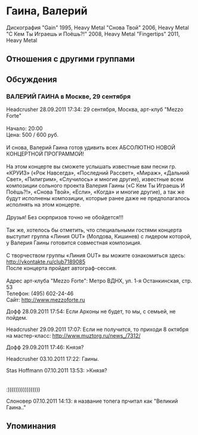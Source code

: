 # Гаина, Валерий

Дискография
"Gain" 1995, Heavy Metal
"Снова Твой" 2006, Heavy Metal
"С Кем Ты Играешь и Поёшь?!" 2008, Heavy Metal
"Fingertips" 2011, Heavy Metal

## Отношения с другими группами


## Обсуждения

### ВАЛЕРИЙ ГАИНА в Москве, 29 сентября

Headcrusher 28.09.2011 17:34:
 29 сентября, Москва, арт-клуб "Mezzo Forte"<BR><BR>Начало: 20:00<BR>Цена: 500 / 600 руб.<BR><BR>И снова, Валерий Гаина готов удивить всех АБСОЛЮТНО НОВОЙ КОНЦЕРТНОЙ ПРОГРАММОЙ! <BR><BR>На этом концерте вы сможете услышать известные вам песни гр. «КРУИЗ» («Рок Навсегда», «Последний Рассвет», «Мираж», «Дальний Свет», «Пилигрим», «Случилось» и многие другие), известные всем композиции сольного проекта Валерия Гаины («С Кем Ты Играешь И Поёшь?!», «Снова Твой», «Если», «Когда» и многие другие), а так же будут исполнены композиции, которые ранее даже не предполагалось исполнять на этом концерте. <BR><BR>Друзья! Без сюрпризов точно не обойдется!!! <BR><BR>Так же, хотелось бы отметить, что специальными гостями концерта выступит группа «Линия OUT» (Молдова, Кишинев) с лидером которой, у Валерия Гаины готовится совместная композиция. <BR><BR>С творчеством группы «Линия OUT» вы можите ознакомиться здесь: <A HREF="http://vkontakte.ru/club7189085" TARGET="_blank">http://vkontakte.ru/club7189085</A><BR>После концерта пройдет автограф-сессия.<BR><BR>Адрес арт-клуба "Mezzo Forte": Метро ВДНХ, ул. 1-я Останкинская, стр. 53<BR>Телефон: (495) 602-24-46 <BR>Сайт: <A HREF="http://www.mezzoforte.ru" TARGET="_blank">http://www.mezzoforte.ru</A>

Дофф 28.09.2011 17:54:
Если Арконы не будет, то мы, с семьей, не пойдем.

Headcrusher 29.09.2011 17:07:
Если не получится, то приходи 8 октября на мастер-класс: <A HREF="http://www.muztorg.ru/news_/7312/" TARGET="_blank">http://www.muztorg.ru/news_/7312/</A>

Дофф 29.09.2011 17:46:
Князя?

Headcrusher 03.10.2011 17:22:
Гаины.

Stas Hoffmann 07.10.2011 13:53:
&gt;Князя?<BR><BR><BR>:)))))))))))))))))

Слоновер 07.10.2011 14:13:
я название топега прчитал как "Великий Гаина.."



## Упоминания

